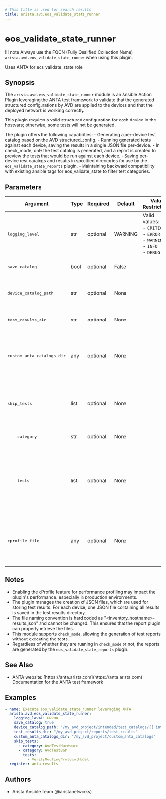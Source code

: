 ```yaml
---
# This title is used for search results
title: arista.avd.eos_validate_state_runner
---
```

<!--
  ~ Copyright (c) 2023-2024 Arista Networks, Inc.
  ~ Use of this source code is governed by the Apache License 2.0
  ~ that can be found in the LICENSE file.
  -->

# eos_validate_state_runner

!!! note
    Always use the FQCN (Fully Qualified Collection Name) `arista.avd.eos_validate_state_runner` when using this plugin.

Uses ANTA for eos_validate_state role

## Synopsis

The `arista.avd.eos_validate_state_runner` module is an Ansible Action Plugin leveraging the ANTA test framework to validate that the generated structured configurations by AVD are applied to the devices and that the deployed network is working correctly.

This plugin requires a valid structured configuration for each device in the hostvars; otherwise, some tests will not be generated.

The plugin offers the following capabilities:
    - Generating a per-device test catalog based on the AVD structured_config.
    - Running generated tests against each device, saving the results in a single JSON file per-device.
    - In check_mode, only the test catalog is generated, and a report is created to preview the tests that would be run against each device.
    - Saving per-device test catalogs and results in specified directories for use by the `eos_validate_state_reports` plugin.
    - Maintaining backward compatibility with existing ansible tags for eos_validate_state to filter test categories.

## Parameters

| Argument | Type | Required | Default | Value Restrictions | Description |
| -------- | ---- | -------- | ------- | ------------------ | ----------- |
| <samp>logging_level</samp> | str | optional | WARNING | Valid values:<br>- <code>CRITICAL</code><br>- <code>ERROR</code><br>- <code>WARNING</code><br>- <code>INFO</code><br>- <code>DEBUG</code> | Sets the log level for the ANTA library. Defaults to &#34;WARNING&#34; if not specified. |
| <samp>save_catalog</samp> | bool | optional | False |  | Indicates whether to save the test catalog for each device. |
| <samp>device_catalog_path</samp> | str | optional | None |  | The absolute path where the device test catalog will be saved.<br>Required if `save_catalog` is set to `True`. |
| <samp>test_results_dir</samp> | str | optional | None |  | The directory where the test results JSON file for each host will be saved. |
| <samp>custom_anta_catalogs_dir</samp> | any | optional | None |  | The directory where custom ANTA test catalogs are stored.<br>Files must be named after the device hostname or the Ansible group name and have a `.yml` or `.yaml` extension. |
| <samp>skip_tests</samp> | list | optional | None |  | A list of dictionaries specifying categories and, optionally, tests to skip.<br>Each dictionary must have a key `category` and can optionally include a `tests` key. |
| <samp>&nbsp;&nbsp;&nbsp;&nbsp;category</samp> | str | optional | None |  | The name of an AvdTest category (e.g., `AvdTestHardware`). |
| <samp>&nbsp;&nbsp;&nbsp;&nbsp;tests</samp> | list | optional | None |  | An optional list of specific tests in the category to skip (e.g., `VerifyRoutingProtocolModel` in `AvdTestBGP`).<br>If not specified, all tests in the category are considered.<br>For a complete list of available tests, see [link to the test list](https://avd.arista.com/stable/roles/eos_validate_state/anta_integration.html#test-categories). |
| <samp>cprofile_file</samp> | any | optional | None |  | The filename for storing cProfile data, useful for debugging performance issues.<br>Be aware that enabling cProfile can affect performance, so use it only for troubleshooting. |

## Notes

- Enabling the cProfile feature for performance profiling may impact the plugin&#39;s performance, especially in production environments.
- The plugin manages the creation of JSON files, which are used for storing test results. For each device, one JSON file containing all results is saved in the test results directory.
- The file naming convention is hard coded as &#34;&lt;inventory_hostname&gt;-results.json&#34; and cannot be changed. This ensures that the report plugin can properly retrieve the files.
- This module supports `check_mode`, allowing the generation of test reports without executing the tests.
- Regardless of whether they are running in `check_mode` or not, the reports are generated by the `eos_validate_state_reports` plugin.

## See Also

- ANTA website: [https://anta.arista.com](https://anta.arista.com)<br>Documentation for the ANTA test framework

## Examples

```yaml
- name: Execute eos_validate_state_runner leveraging ANTA
  arista.avd.eos_validate_state_runner:
    logging_level: ERROR
    save_catalog: true
    device_catalog_path: "/my_avd_project/intended/test_catalogs/{{ inventory_hostname }}-catalog.yml"
    test_results_dir: "/my_avd_project/reports/test_results"
    custom_anta_catalogs_dir: "/my_avd_project/custom_anta_catalogs"
    skip_tests:
      - category: AvdTestHardware
      - category: AvdTestBGP
        tests:
          - VerifyRoutingProtocolModel
  register: anta_results
```

## Authors

- Arista Ansible Team (@aristanetworks)
